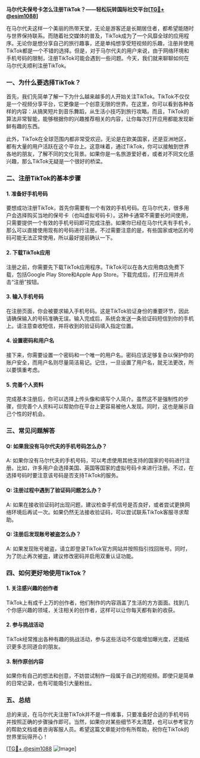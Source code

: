 **马尔代夫保号卡怎么注册TikTok？——轻松玩转国际社交平台[[TG💪+ @esim1088](https://t.me/s/esim1088)]**

在马尔代夫这样一个美丽的热带天堂，无论是游客还是长期居住者，都希望能随时与世界保持联系。而随着社交媒体的普及，TikTok成为了一个风靡全球的应用程序。无论你是想分享自己的旅行趣事，还是单纯想享受短视频的乐趣，注册并使用TikTok都是一个不错的选择。但是，对于马尔代夫的用户来说，由于网络环境和手机号码的限制，注册TikTok可能会遇到一些问题。今天，我们就来聊聊如何在马尔代夫顺利注册TikTok。

### 一、为什么要选择TikTok？

首先，我们先简单了解一下为什么越来越多的人开始关注TikTok。TikTok不仅仅是一个视频分享平台，它更像是一个创意无限的世界。在这里，你可以看到各种各样的内容：从搞笑短片到音乐舞蹈，从生活小技巧到旅行攻略。而且，TikTok的算法非常智能，能够根据你的兴趣推荐相关的内容，让你每次打开应用都能发现新鲜有趣的东西。

此外，TikTok在全球范围内都非常受欢迎。无论是在欧美国家，还是亚洲地区，都有大量的用户活跃在这个平台上。这意味着，通过TikTok，你可以接触到世界各地的朋友，了解不同的文化背景。如果你是一名旅游爱好者，或者对不同文化感兴趣，那么TikTok无疑是一个很好的桥梁。

### 二、注册TikTok的基本步骤

#### 1. 准备好手机号码

要想成功注册TikTok，首先你需要有一个有效的手机号码。在马尔代夫，很多用户会选择购买当地的保号卡（也叫虚拟号码卡）。这种卡通常不需要长时间使用，只需要提供一个有效的手机号码即可完成注册。如果你已经在马尔代夫有手机卡，那么可以直接使用现有的号码进行注册。不过需要注意的是，有些国家或地区的号码可能无法正常使用，所以最好提前确认一下。

#### 2. 下载TikTok应用

注册之前，你需要先下载TikTok应用程序。TikTok可以在各大应用商店免费下载，包括Google Play Store和Apple App Store。下载完成后，打开应用并点击“注册”按钮。

#### 3. 输入手机号码

在注册页面，你会被要求输入手机号码。这是TikTok验证身份的重要环节，因此请确保输入的号码准确无误。输入完成后，系统会发送一条验证码短信到你的手机上。请注意查收短信，并将收到的验证码填入指定位置。

#### 4. 设置密码和用户名

接下来，你需要设置一个密码和一个唯一的用户名。密码应该足够复杂以保护你的账户安全，而用户名则尽量简洁易记。记住，一旦设置了用户名，就无法更改，所以要慎重考虑。

#### 5. 完善个人资料

完成基本注册后，你可以选择上传头像和填写个人简介。虽然这不是强制性的步骤，但完善个人资料可以帮助你在平台上更容易被他人发现。同时，这也是展示自己个性的好机会。

### 三、常见问题解答

#### Q: 如果我没有马尔代夫的手机号码怎么办？
A: 如果你没有马尔代夫的手机号码，可以考虑使用其他支持的国家的号码进行注册。比如，许多用户会选择美国、英国等国家的虚拟号码卡来进行注册。不过，在选择号码时要注意该号码是否支持TikTok的服务。

#### Q: 注册过程中遇到了验证码问题怎么办？
A: 如果在接收验证码时出现问题，建议检查手机信号是否良好，或者尝试更换网络环境后再试一次。如果仍然无法接收验证码，可以尝试联系TikTok客服寻求帮助。

#### Q: 注册后发现账号被盗怎么办？
A: 如果发现账号被盗，请立即登录TikTok官方网站并按照指引找回账号。同时，为了防止再次被盗，建议修改密码并启用双重认证功能。

### 四、如何更好地使用TikTok？

#### 1. 关注感兴趣的创作者
TikTok上有成千上万的创作者，他们制作的内容涵盖了生活的方方面面。找到几个你感兴趣的领域，关注相关的创作者，这样可以让你每天都有新的收获。

#### 2. 参与挑战活动
TikTok经常推出各种有趣的挑战活动，参与这些活动不仅能增加曝光度，还能结识更多志同道合的朋友。

#### 3. 制作原创内容
如果你有自己的想法和创意，不妨尝试制作一段属于自己的短视频。即使只是简单的日常记录，也有可能吸引大量粉丝。

### 五、总结

总的来说，在马尔代夫注册TikTok并不是一件难事，只要准备好合适的手机号码并按照正确的步骤操作即可。当然，如果你对某些细节不太清楚，也可以参考官方的帮助文档或者咨询客服人员。希望这篇文章能对你有所帮助，祝你在TikTok的世界里玩得开心！

[[TG💪+ @esim1088](https://t.me/s/esim1088) ![Image](https://i.postimg.cc/4NQfJmqS/Snipaste-2025-05-13-00-14-12.png)]